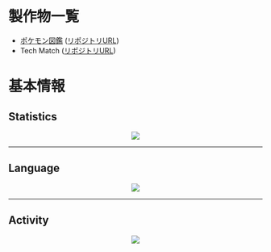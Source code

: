 # 製作物一覧
- [ポケモン図鑑](https://schnell3526.github.io/Pokedex-app/) ([リポジトリURL](https://github.com/schnell3526/Pokedex-app))
- Tech Match ([リポジトリURL](https://github.com/schnell3526/tech_match))

# 基本情報
## Statistics
<div align="center">
    <a href="https://github.com/anuraghazra/github-readme-stats">
        <img src="https://github-readme-stats.vercel.app/api?username=schnell3526&theme=monokai" />
    </a>
</div>

---

## Language
<div align="center">
    <a href="https://github.com/anuraghazra/github-readme-stats">
        <img src="https://github-readme-stats.vercel.app/api/top-langs/?username=schnell3526&layout=compact&langs_count=8&hide=html,blade,Jupyter,SCSS,CSS,Jupyter%20Notebook&theme=monokai" />
    </a>
</div>

---

## Activity
<div align="center">
    <a href="https://github.com/anuraghazra/github-readme-stats">
        <img src="https://github-profile-summary-cards.vercel.app/api/cards/profile-details?username=schnell3526&theme=monokai" />
    </a>
</div>
